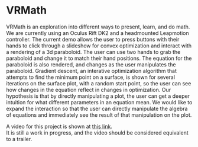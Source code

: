 VRMath
======

VRMath is an exploration into different ways to present, learn, and do math.
We are currently using an Oculus Rift DK2 and a headmounted Leapmotion controller.
The current demo allows the user to press buttons with their hands to click through a slideshow for convex optimization and interact with a rendering of a 3d paraboloid.
The user can use two hands to grab the paraboloid and change it to match their hand positions.
The equation for the paraboloid is also rendered, and changes as the user manipulates the paraboloid.
Gradient descent, an interative optimization algorithm that attempts to find the minimum point on a surface, is shown for several iterations on the surface plot, with a random start point,
so the user can see how changes in the equation reflect in changes in optimization.
Our hypothesis is that by directly manipulating a plot, the user can get a deeper intuition for what different parameters in an equation mean.
We would like to expand the interaction so that the user can directly manipulate the algebra of equations and immediately see the result of that manipulation on the plot.

A video for this project is shown at [this link](https://www.youtube.com/watch?v=K_BFyigud1c).  
It is still a work in progress, and the video should be considered equivalent to a trailer.



